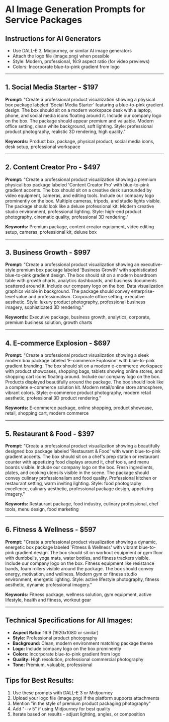 # AI Image Generation Prompts for Service Packages

## Instructions for AI Generators
- Use DALL-E 3, Midjourney, or similar AI image generators
- Attach the logo file (image.png) when possible
- Style: Modern, professional, 16:9 aspect ratio (for video previews)
- Colors: Incorporate blue-to-pink gradient from logo

---

## 1. Social Media Starter - $197

**Prompt:**
"Create a professional product visualization showing a physical box package labeled 'Social Media Starter' featuring a blue-to-pink gradient design. The box should sit on a modern workspace desk with a laptop, phone, and social media icons floating around it. Include our company logo on the box. The package should appear premium and valuable. Modern office setting, clean white background, soft lighting. Style: professional product photography, realistic 3D rendering, high quality."

**Keywords:** Product box, package, physical product, social media icons, desk setup, professional workspace

---

## 2. Content Creator Pro - $497

**Prompt:**
"Create a professional product visualization showing a premium physical box package labeled 'Content Creator Pro' with blue-to-pink gradient accents. The box should sit on a creative desk surrounded by video equipment, cameras, and editing tools. Include our company logo prominently on the box. Multiple cameras, tripods, and studio lights visible. The package should look like a deluxe professional kit. Modern creative studio environment, professional lighting. Style: high-end product photography, cinematic quality, professional 3D rendering."

**Keywords:** Premium package, content creator equipment, video editing setup, cameras, professional kit, deluxe box

---

## 3. Business Growth - $997

**Prompt:**
"Create a professional product visualization showing an executive-style premium box package labeled 'Business Growth' with sophisticated blue-to-pink gradient design. The box should sit on a modern boardroom table with growth charts, analytics dashboards, and business documents scattered around it. Include our company logo on the box. Data visualization graphics visible in background. The package should convey enterprise-level value and professionalism. Corporate office setting, executive aesthetic. Style: luxury product photography, professional business imagery, sophisticated 3D rendering."

**Keywords:** Executive package, business growth, analytics, corporate, premium business solution, growth charts

---

## 4. E-commerce Explosion - $697

**Prompt:**
"Create a professional product visualization showing a sleek modern box package labeled 'E-commerce Explosion' with blue-to-pink gradient branding. The box should sit on a modern e-commerce workspace with product showcases, shopping bags, tablets showing online stores, and shopping cart icons floating around. Include our company logo on the box. Products displayed beautifully around the package. The box should look like a complete e-commerce solution kit. Modern retail/online store atmosphere, vibrant colors. Style: e-commerce product photography, modern retail aesthetic, professional 3D product rendering."

**Keywords:** E-commerce package, online shopping, product showcase, retail, shopping cart, modern commerce

---

## 5. Restaurant & Food - $397

**Prompt:**
"Create a professional product visualization showing a beautifully designed box package labeled 'Restaurant & Food' with warm blue-to-pink gradient accents. The box should sit on a chef's prep station or restaurant counter with appetizing food displays around it, chef tools, and menu boards visible. Include our company logo on the box. Fresh ingredients, plates, and cooking utensils visible in the scene. The package should convey culinary professionalism and food quality. Professional kitchen or restaurant setting, warm inviting lighting. Style: food photography excellence, culinary aesthetic, professional package design, appetizing imagery."

**Keywords:** Restaurant package, food industry, culinary professional, chef tools, menu design, food marketing

---

## 6. Fitness & Wellness - $597

**Prompt:**
"Create a professional product visualization showing a dynamic, energetic box package labeled 'Fitness & Wellness' with vibrant blue-to-pink gradient design. The box should sit on workout equipment or gym floor with dumbbells, yoga mats, water bottles, and fitness trackers visible. Include our company logo on the box. Fitness equipment like resistance bands, foam rollers visible around the package. The box should convey energy, motivation, and wellness. Modern gym or fitness studio environment, energetic lighting. Style: active lifestyle photography, fitness aesthetic, dynamic professional imagery."

**Keywords:** Fitness package, wellness solution, gym equipment, active lifestyle, health and fitness, workout gear

---

## Technical Specifications for All Images:
- **Aspect Ratio:** 16:9 (1920x1080 or similar)
- **Style:** Professional product photography
- **Background:** Clean, modern environment matching package theme
- **Logo:** Include company logo on the box prominently
- **Colors:** Incorporate blue-to-pink gradient from logo
- **Quality:** High resolution, professional commercial photography
- **Tone:** Premium, valuable, professional

## Tips for Best Results:
1. Use these prompts with DALL-E 3 or Midjourney
2. Upload your logo file (image.png) if the platform supports attachments
3. Mention "in the style of premium product packaging photography"
4. Add "--v 5" if using Midjourney for best quality
5. Iterate based on results - adjust lighting, angles, or composition

